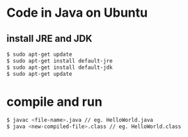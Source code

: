 # Code in Java on Ubuntu

## install JRE and JDK
```bash
$ sudo apt-get update
$ sudo apt-get install default-jre
$ sudo apt-get install default-jdk
$ sudo apt-get update
```

# compile and run
```bash
$ javac <file-name>.java // eg. HelloWorld.java
$ java <new-compiled-file>.class // eg. HelloWorld.class
```

